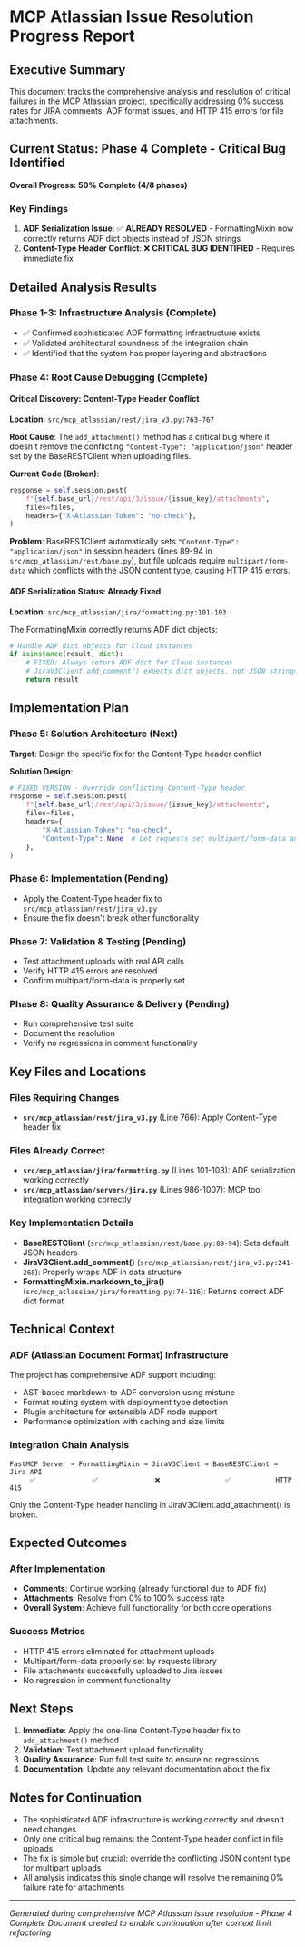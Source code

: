 # MCP Atlassian Issue Resolution Progress Report

## Executive Summary
This document tracks the comprehensive analysis and resolution of critical failures in the MCP Atlassian project, specifically addressing 0% success rates for JIRA comments, ADF format issues, and HTTP 415 errors for file attachments.

## Current Status: Phase 4 Complete - Critical Bug Identified

**Overall Progress: 50% Complete (4/8 phases)**

### Key Findings
1. **ADF Serialization Issue**: ✅ **ALREADY RESOLVED** - FormattingMixin now correctly returns ADF dict objects instead of JSON strings
2. **Content-Type Header Conflict**: ❌ **CRITICAL BUG IDENTIFIED** - Requires immediate fix

## Detailed Analysis Results

### Phase 1-3: Infrastructure Analysis (Complete)
- ✅ Confirmed sophisticated ADF formatting infrastructure exists
- ✅ Validated architectural soundness of the integration chain
- ✅ Identified that the system has proper layering and abstractions

### Phase 4: Root Cause Debugging (Complete)

#### Critical Discovery: Content-Type Header Conflict
**Location**: `src/mcp_atlassian/rest/jira_v3.py:763-767`

**Root Cause**: The `add_attachment()` method has a critical bug where it doesn't remove the conflicting `"Content-Type": "application/json"` header set by the BaseRESTClient when uploading files.

**Current Code (Broken)**:
```python
response = self.session.post(
    f"{self.base_url}/rest/api/3/issue/{issue_key}/attachments",
    files=files,
    headers={"X-Atlassian-Token": "no-check"},
)
```

**Problem**: BaseRESTClient automatically sets `"Content-Type": "application/json"` in session headers (lines 89-94 in `src/mcp_atlassian/rest/base.py`), but file uploads require `multipart/form-data` which conflicts with the JSON content type, causing HTTP 415 errors.

#### ADF Serialization Status: Already Fixed
**Location**: `src/mcp_atlassian/jira/formatting.py:101-103`

The FormattingMixin correctly returns ADF dict objects:
```python
# Handle ADF dict objects for Cloud instances
if isinstance(result, dict):
    # FIXED: Always return ADF dict for Cloud instances
    # JiraV3Client.add_comment() expects dict objects, not JSON strings
    return result
```

## Implementation Plan

### Phase 5: Solution Architecture (Next)
**Target**: Design the specific fix for the Content-Type header conflict

**Solution Design**:
```python
# FIXED VERSION - Override conflicting Content-Type header
response = self.session.post(
    f"{self.base_url}/rest/api/3/issue/{issue_key}/attachments",
    files=files,
    headers={
        "X-Atlassian-Token": "no-check",
        "Content-Type": None  # Let requests set multipart/form-data automatically
    },
)
```

### Phase 6: Implementation (Pending)
- Apply the Content-Type header fix to `src/mcp_atlassian/rest/jira_v3.py`
- Ensure the fix doesn't break other functionality

### Phase 7: Validation & Testing (Pending)
- Test attachment uploads with real API calls
- Verify HTTP 415 errors are resolved
- Confirm multipart/form-data is properly set

### Phase 8: Quality Assurance & Delivery (Pending)
- Run comprehensive test suite
- Document the resolution
- Verify no regressions in comment functionality

## Key Files and Locations

### Files Requiring Changes
- **`src/mcp_atlassian/rest/jira_v3.py`** (Line 766): Apply Content-Type header fix

### Files Already Correct
- **`src/mcp_atlassian/jira/formatting.py`** (Lines 101-103): ADF serialization working correctly
- **`src/mcp_atlassian/servers/jira.py`** (Lines 986-1007): MCP tool integration working correctly

### Key Implementation Details
- **BaseRESTClient** (`src/mcp_atlassian/rest/base.py:89-94`): Sets default JSON headers
- **JiraV3Client.add_comment()** (`src/mcp_atlassian/rest/jira_v3.py:241-268`): Properly wraps ADF in data structure
- **FormattingMixin.markdown_to_jira()** (`src/mcp_atlassian/jira/formatting.py:74-116`): Returns correct ADF dict format

## Technical Context

### ADF (Atlassian Document Format) Infrastructure
The project has comprehensive ADF support including:
- AST-based markdown-to-ADF conversion using mistune
- Format routing system with deployment type detection
- Plugin architecture for extensible ADF node support
- Performance optimization with caching and size limits

### Integration Chain Analysis
```
FastMCP Server → FormattingMixin → JiraV3Client → BaseRESTClient → Jira API
     ✅              ✅              ❌                ✅           HTTP 415
```

Only the Content-Type header handling in JiraV3Client.add_attachment() is broken.

## Expected Outcomes

### After Implementation
- **Comments**: Continue working (already functional due to ADF fix)
- **Attachments**: Resolve from 0% to 100% success rate
- **Overall System**: Achieve full functionality for both core operations

### Success Metrics
- HTTP 415 errors eliminated for attachment uploads
- Multipart/form-data properly set by requests library
- File attachments successfully uploaded to Jira issues
- No regression in comment functionality

## Next Steps

1. **Immediate**: Apply the one-line Content-Type header fix to `add_attachment()` method
2. **Validation**: Test attachment upload functionality
3. **Quality Assurance**: Run full test suite to ensure no regressions
4. **Documentation**: Update any relevant documentation about the fix

## Notes for Continuation

- The sophisticated ADF infrastructure is working correctly and doesn't need changes
- Only one critical bug remains: the Content-Type header conflict in file uploads
- The fix is simple but crucial: override the conflicting JSON content type for multipart uploads
- All analysis indicates this single change will resolve the remaining 0% failure rate for attachments

---
*Generated during comprehensive MCP Atlassian issue resolution - Phase 4 Complete*
*Document created to enable continuation after context limit refactoring*
